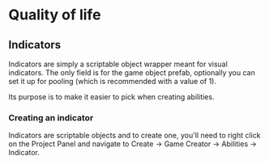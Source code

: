 # Quality of life

## Indicators

Indicators are simply a scriptable object wrapper meant for visual indicators. The only field is for the game object prefab, optionally you can set it up for pooling (which is recommended with a value of 1).

Its purpose is to make it easier to pick when creating abilities.


### Creating an indicator

Indicators are scriptable objects and to create one, you'll need to right click on the Project Panel and navigate to Create → Game Creator → Abilities → Indicator.